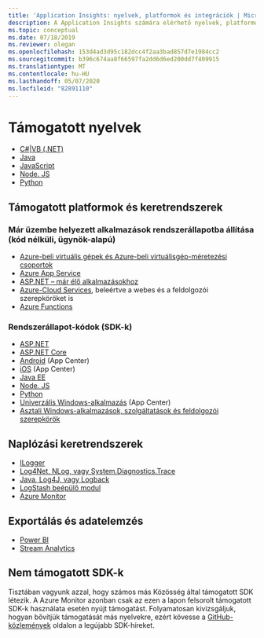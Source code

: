```yaml
---
title: 'Application Insights: nyelvek, platformok és integrációk | Microsoft Docs'
description: A Application Insights számára elérhető nyelvek, platformok és integrációk
ms.topic: conceptual
ms.date: 07/18/2019
ms.reviewer: olegan
ms.openlocfilehash: 153d4ad3d95c182dcc4f2aa3bad857d7e1984cc2
ms.sourcegitcommit: b396c674aa8f66597fa2dd6d6ed200dd7f409915
ms.translationtype: MT
ms.contentlocale: hu-HU
ms.lasthandoff: 05/07/2020
ms.locfileid: "82891110"
---
```

# <a name="supported-languages"></a>Támogatott nyelvek

* [C#|VB (.NET)](../../azure-monitor/app/asp-net.md)
* [Java](../../azure-monitor/app/java-get-started.md)
* [JavaScript](../../azure-monitor/app/javascript.md)
* [Node. JS](../../azure-monitor/app/nodejs.md)
* [Python](../../azure-monitor/app/opencensus-python.md)

## <a name="supported-platforms-and-frameworks"></a>Támogatott platformok és keretrendszerek

### <a name="instrumentation-for-already-deployed-applications-codeless-agent-based"></a>Már üzembe helyezett alkalmazások rendszerállapotba állítása (kód nélküli, ügynök-alapú)
* [Azure-beli virtuális gépek és Azure-beli virtuálisgép-méretezési csoportok](../../azure-monitor/app/azure-vm-vmss-apps.md)
* [Azure App Service](../../azure-monitor/app/azure-web-apps.md)
* [ASP.NET – már élő alkalmazásokhoz](../../azure-monitor/app/monitor-performance-live-website-now.md)
* [Azure-Cloud Services](../../azure-monitor/app/cloudservices.md), beleértve a webes és a feldolgozói szerepköröket is
* [Azure Functions](https://docs.microsoft.com/azure/azure-functions/functions-monitoring)
### <a name="instrumentation-through-code-sdks"></a>Rendszerállapot-kódok (SDK-k)
* [ASP.NET](../../azure-monitor/app/asp-net.md)
* [ASP.NET Core](../../azure-monitor/app/asp-net-core.md)
* [Android](../../azure-monitor/learn/mobile-center-quickstart.md) (App Center)
* [iOS](../../azure-monitor/learn/mobile-center-quickstart.md) (App Center)
* [Java EE](../../azure-monitor/app/java-get-started.md)
* [Node. JS](https://www.npmjs.com/package/applicationinsights)
* [Python](../../azure-monitor/app/opencensus-python.md)
* [Univerzális Windows-alkalmazás](../../azure-monitor/learn/mobile-center-quickstart.md) (App Center)
* [Asztali Windows-alkalmazások, szolgáltatások és feldolgozói szerepkörök](../../azure-monitor/app/windows-desktop.md)

## <a name="logging-frameworks"></a>Naplózási keretrendszerek
* [ILogger](https://docs.microsoft.com/azure/azure-monitor/app/ilogger)
* [Log4Net, NLog, vagy System.Diagnostics.Trace](../../azure-monitor/app/asp-net-trace-logs.md)
* [Java, Log4J, vagy Logback](../../azure-monitor/app/java-trace-logs.md)
* [LogStash beépülő modul](https://github.com/Azure/azure-diagnostics-tools/tree/master/Logstash/logstash-output-applicationinsights)
* [Azure Monitor](https://blogs.technet.microsoft.com/msoms/2016/09/26/application-insights-connector-in-oms/)

## <a name="export-and-data-analysis"></a>Exportálás és adatelemzés
* [Power BI](https://powerbi.microsoft.com/blog/explore-your-application-insights-data-with-power-bi/)
* [Stream Analytics](../../azure-monitor/app/export-power-bi.md)

## <a name="unsupported-sdks"></a>Nem támogatott SDK-k
Tisztában vagyunk azzal, hogy számos más Közösség által támogatott SDK létezik. A Azure Monitor azonban csak az ezen a lapon felsorolt támogatott SDK-k használata esetén nyújt támogatást. Folyamatosan kivizsgáljuk, hogyan bővítjük támogatását más nyelvekre, ezért kövesse a [GitHub-közlemények](https://github.com/microsoft/ApplicationInsights-Announcements/issues) oldalon a legújabb SDK-híreket. 
